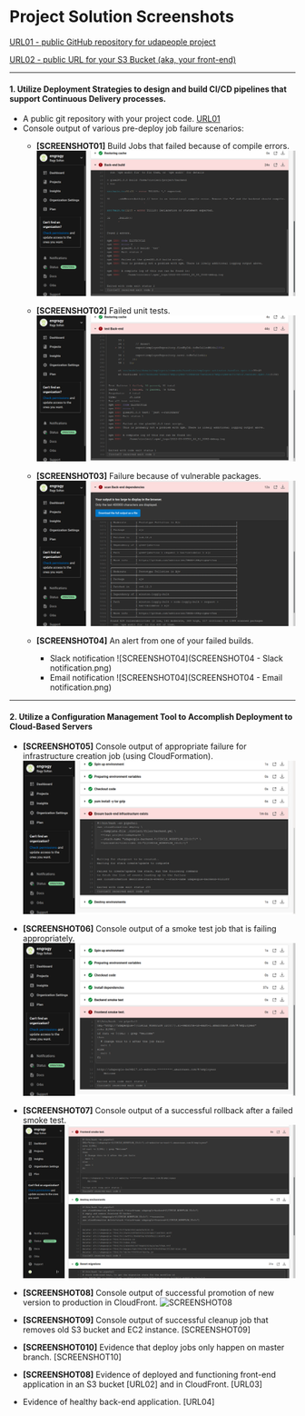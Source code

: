 # Project Solution Screenshots
[URL01 - public GitHub repository for udapeople project](https://github.com/engragy/Cloud-DevOps-CICD-project/tree/master/)

[URL02 - public URL for your S3 Bucket (aka, your front-end)](http://udapeople-905bc5d.s3-website-us-east-1.amazonaws.com)

***
#### 1. Utilize Deployment Strategies to design and build CI/CD pipelines that support Continuous Delivery processes.

- A public git repository with your project code. [URL01](https://github.com/engragy/Cloud-DevOps-CICD-project/tree/master/)
- Console output of various pre-deploy job failure scenarios:
	- **[SCREENSHOT01]** Build Jobs that failed because of compile errors. ![SCREENSHOT01](SCREENSHOT01.png)

	- **[SCREENSHOT02]**  Failed unit tests. ![SCREENSHOT02](SCREENSHOT02.png)

	- **[SCREENSHOT03]** Failure because of vulnerable packages. ![SCREENSHOT03](SCREENSHOT03.png)
	
	- **[SCREENSHOT04]** An alert from one of your failed builds.
		- Slack notification ![SCREENSHOT04](SCREENSHOT04 - Slack notification.png)
		- Email notification ![SCREENSHOT04](SCREENSHOT04 - Email notification.png)

***
#### 2. Utilize a Configuration Management Tool to Accomplish Deployment to Cloud-Based Servers

- **[SCREENSHOT05]** Console output of appropriate failure for infrastructure creation job (using CloudFormation). ![SCREENSHOT05](SCREENSHOT05.png)
- **[SCREENSHOT06]** Console output of a smoke test job that is failing appropriately. ![SCREENSHOT06](SCREENSHOT06.png)
- **[SCREENSHOT07]** Console output of a successful rollback after a failed smoke test. ![SCREENSHOT07](SCREENSHOT07.png)
- **[SCREENSHOT08]** Console output of successful promotion of new version to production in CloudFront. ![SCREENSHOT08]()

- **[SCREENSHOT09]** Console output of successful cleanup job that removes old S3 bucket and EC2 instance. [SCREENSHOT09]

- **[SCREENSHOT010]** Evidence that deploy jobs only happen on master branch. [SCREENSHOT10]

- **[SCREENSHOT08]** Evidence of deployed and functioning front-end application in an S3 bucket [URL02] and in CloudFront. [URL03]

- Evidence of healthy back-end application. [URL04]